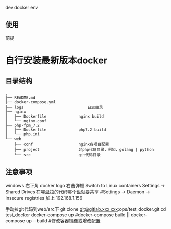 dev docker env
## 使用
前提

自行安装最新版本docker
====

## 目录结构
    .
    ├── README.md
    ├── docker-compose.yml	
    ├── logs							日志目录
    ├── nginx
    │   ├── Dockerfile				nginx build
    │   └── nginx.conf
    ├── php-fpm_7.2
    │   ├── Dockerfile				php7.2 build
    │   └── php.ini
    └── web
        ├── conf					nginx各项目配置
        ├── project					非php代码目录，例如，golang | python
        └── src						git代码目录


## 注意事项

windows 右下角 docker logo 右击弹框
Switch to Linux containers
Settings -> Shared Drives  在哪盘拉的代码哪个盘就要共享
#Settings -> Daemon -> Insecure registries 加上 192.168.1.156

手动拉git代码到web/src下
    git clone git@gitlab.xxx.xxx:ops/test_docker.git
    cd test_docker
    docker-compose up
    #docker-compose build || docker-compose up --build #修改容器镜像或增改配置 
